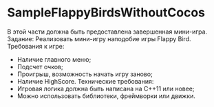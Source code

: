 # SampleFlappyBirdsWithoutCocos
В этой части должна быть предоставлена завершенная мини-игра.
Задание:
Реализовать мини-игру наподобие игры Flappy Bird.
Требования к игре:
- Наличие главного меню;
- Подсчет очков;
- Проигрыш, возможность начать игру заново;
- Наличие HighScore.
Технические требования:
- Игровая логика должна быть написана на С++11 или новее;
- Можно использовать библиотеки, фреймворки или движки.
